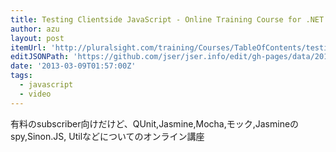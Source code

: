 ```yaml
---
title: Testing Clientside JavaScript - Online Training Course for .NET Developers
author: azu
layout: post
itemUrl: 'http://pluralsight.com/training/Courses/TableOfContents/testing-javascript'
editJSONPath: 'https://github.com/jser/jser.info/edit/gh-pages/data/2013/03/index.json'
date: '2013-03-09T01:57:00Z'
tags:
  - javascript
  - video
---
```

有料のsubscriber向けだけど、QUnit,Jasmine,Mocha,モック,Jasmineのspy,Sinon.JS, Utilなどについてのオンライン講座
